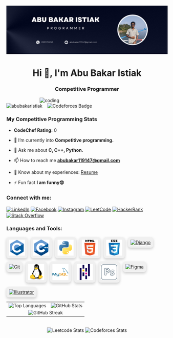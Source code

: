 ![Banner](https://github.com/abubakaristiak/abubakaristiak/blob/main/Black%20and%20%20White%20Gradient%20Personal%20LinkedIn%20Banner.png)

<h1 align="center">Hi 👋, I'm Abu Bakar Istiak</h1>
<h3 align="center">Competitive Programmer</h3>

<img align="right" alt="coding" width="400" src="https://user-images.githubusercontent.com/69011963/137184767-79a13ec7-1bb3-4341-a6da-3a149c9c159a.gif" />

<p align="left">
  <img src="https://komarev.com/ghpvc/?username=abubakaristiak&label=Profile%20views&color=0e75b6&style=flat" alt="abubakaristiak" />
  &nbsp;&nbsp;
  <img src="https://codeforces-readme-stats.vercel.app/api/badge?username=abubakar119147" alt="Codeforces Badge" />
  
  ### My Competitive Programming Stats

- **CodeChef Rating:** 0

</p>


- 🌱 I’m currently into **Competitive programming.**

- 💬 Ask me about **C, C++, Python.**

- 📫 How to reach me **abubakar119147@gmail.com**

- 📄 Know about my experiences: [Resume](https://github.com/abubakaristiak/abubakaristiak/blob/main/CV.pdf)
- ⚡ Fun fact **I am funny😎**




<h3 align="left">Connect with me:</h3>
<p align="left">
  <a href="https://linkedin.com/in/abubakaristiak" target="_blank" title="LinkedIn">
    <img align="center" src="https://raw.githubusercontent.com/rahuldkjain/github-profile-readme-generator/master/src/images/icons/Social/linked-in-alt.svg" alt="LinkedIn" height="30" width="40" />
  </a>
  <a href="https://fb.com/abubakaristiak" target="_blank" title="Facebook">
    <img align="center" src="https://raw.githubusercontent.com/rahuldkjain/github-profile-readme-generator/master/src/images/icons/Social/facebook.svg" alt="Facebook" height="30" width="40" />
  </a>
  <a href="https://instagram.com/abu_bakar_istiak" target="_blank" title="Instagram">
    <img align="center" src="https://raw.githubusercontent.com/rahuldkjain/github-profile-readme-generator/master/src/images/icons/Social/instagram.svg" alt="Instagram" height="30" width="40" />
  </a>
  <a href="https://leetcode.com/u/abubakaristiak/" target="_blank" title="LeetCode">
    <img align="center" src="https://cdn.iconscout.com/icon/free/png-512/free-leetcode-3521542-2944960.png?f=avif&w=256" alt="LeetCode" height="30" width="40" />
  </a>
  <a href="https://www.hackerrank.com/profile/abubakar119147" target="_blank" title="HackerRank">
    <img align="center" src="https://raw.githubusercontent.com/rahuldkjain/github-profile-readme-generator/master/src/images/icons/Social/hackerrank.svg" alt="HackerRank" height="30" width="40" />
  </a>
  <a href="https://stackoverflow.com/users/24443628/abu-bakar-istiak" target="_blank" title="Stack Overflow">
    <img align="center" src="https://raw.githubusercontent.com/rahuldkjain/github-profile-readme-generator/master/src/images/icons/Social/stack-overflow.svg" alt="Stack Overflow" height="30" width="40" />
  </a>
</p>








<h3 align="left">Languages and Tools:</h3>
<p align="left" style="display: flex; flex-wrap: wrap; gap: 10px;">

  <!-- Inline styling for each icon -->
  <img src="https://raw.githubusercontent.com/devicons/devicon/master/icons/c/c-original.svg" alt="C" width="50" height="50" style="border-radius: 8px; padding: 8px; background-color: #f0f0f0; transition: transform 0.3s, background-color 0.3s; box-shadow: 0 4px 8px rgba(0, 0, 0, 0.2);"/>
  <img src="https://raw.githubusercontent.com/devicons/devicon/master/icons/cplusplus/cplusplus-original.svg" alt="C++" width="50" height="50" style="border-radius: 8px; padding: 8px; background-color: #f0f0f0; transition: transform 0.3s, background-color 0.3s; box-shadow: 0 4px 8px rgba(0, 0, 0, 0.2);"/>
  <img src="https://raw.githubusercontent.com/devicons/devicon/master/icons/python/python-original.svg" alt="Python" width="50" height="50" style="border-radius: 8px; padding: 8px; background-color: #f0f0f0; transition: transform 0.3s, background-color 0.3s; box-shadow: 0 4px 8px rgba(0, 0, 0, 0.2);"/>
  <img src="https://raw.githubusercontent.com/devicons/devicon/master/icons/html5/html5-original-wordmark.svg" alt="HTML5" width="50" height="50" style="border-radius: 8px; padding: 8px; background-color: #f0f0f0; transition: transform 0.3s, background-color 0.3s; box-shadow: 0 4px 8px rgba(0, 0, 0, 0.2);"/>
  <img src="https://raw.githubusercontent.com/devicons/devicon/master/icons/css3/css3-original-wordmark.svg" alt="CSS3" width="50" height="50" style="border-radius: 8px; padding: 8px; background-color: #f0f0f0; transition: transform 0.3s, background-color 0.3s; box-shadow: 0 4px 8px rgba(0, 0, 0, 0.2);"/>

  <!-- For icons with links -->
  <a href="https://www.djangoproject.com/" target="_blank" rel="noreferrer">
    <img src="https://cdn.worldvectorlogo.com/logos/django.svg" alt="Django" width="50" height="50" style="border-radius: 8px; padding: 8px; background-color: #f0f0f0; transition: transform 0.3s, background-color 0.3s; box-shadow: 0 4px 8px rgba(0, 0, 0, 0.2);"/>
  </a>
  <a href="https://git-scm.com/" target="_blank" rel="noreferrer">
    <img src="https://www.vectorlogo.zone/logos/git-scm/git-scm-icon.svg" alt="Git" width="50" height="50" style="border-radius: 8px; padding: 8px; background-color: #f0f0f0; transition: transform 0.3s, background-color 0.3s; box-shadow: 0 4px 8px rgba(0, 0, 0, 0.2);"/>
  </a>
  <a href="https://www.linux.org/" target="_blank" rel="noreferrer">
    <img src="https://raw.githubusercontent.com/devicons/devicon/master/icons/linux/linux-original.svg" alt="Linux" width="50" height="50" style="border-radius: 8px; padding: 8px; background-color: #f0f0f0; transition: transform 0.3s, background-color 0.3s; box-shadow: 0 4px 8px rgba(0, 0, 0, 0.2);"/>
  </a>
  <a href="https://www.mysql.com/" target="_blank" rel="noreferrer">
    <img src="https://raw.githubusercontent.com/devicons/devicon/master/icons/mysql/mysql-original-wordmark.svg" alt="MySQL" width="50" height="50" style="border-radius: 8px; padding: 8px; background-color: #f0f0f0; transition: transform 0.3s, background-color 0.3s; box-shadow: 0 4px 8px rgba(0, 0, 0, 0.2);"/>
  </a>
  <a href="https://pandas.pydata.org/" target="_blank" rel="noreferrer">
    <img src="https://raw.githubusercontent.com/devicons/devicon/2ae2a900d2f041da66e950e4d48052658d850630/icons/pandas/pandas-original.svg" alt="Pandas" width="50" height="50" style="border-radius: 8px; padding: 8px; background-color: #f0f0f0; transition: transform 0.3s, background-color 0.3s; box-shadow: 0 4px 8px rgba(0, 0, 0, 0.2);"/>
  </a>
  <a href="https://www.photoshop.com/en" target="_blank" rel="noreferrer">
    <img src="https://raw.githubusercontent.com/devicons/devicon/master/icons/photoshop/photoshop-line.svg" alt="Photoshop" width="50" height="50" style="border-radius: 8px; padding: 8px; background-color: #f0f0f0; transition: transform 0.3s, background-color 0.3s; box-shadow: 0 4px 8px rgba(0, 0, 0, 0.2);"/>
  </a>
  <a href="https://www.figma.com/" target="_blank" rel="noreferrer">
    <img src="https://www.vectorlogo.zone/logos/figma/figma-icon.svg" alt="Figma" width="50" height="50" style="border-radius: 8px; padding: 8px; background-color: #f0f0f0; transition: transform 0.3s, background-color 0.3s; box-shadow: 0 4px 8px rgba(0, 0, 0, 0.2);"/>
  </a>
  <a href="https://www.adobe.com/in/products/illustrator.html" target="_blank" rel="noreferrer">
    <img src="https://www.vectorlogo.zone/logos/adobe_illustrator/adobe_illustrator-icon.svg" alt="Illustrator" width="50" height="50" style="border-radius: 8px; padding: 8px; background-color: #f0f0f0; transition: transform 0.3s, background-color 0.3s; box-shadow: 0 4px 8px rgba(0, 0, 0, 0.2);"/>
  </a>
  
</p>







<div align="center">
  <!-- Table to align stats -->
  <table>
    <tr>
      <td>
        <!-- Top Languages -->
        <img src="https://github-readme-stats.vercel.app/api/top-langs/?username=abubakaristiak&layout=compact&theme=radical" alt="Top Languages" width="380px" />
      </td>
      <td>
        <!-- GitHub Stats (Same Size) -->
        <img src="https://github-readme-stats.vercel.app/api?username=abubakaristiak&show_icons=true&theme=radical" alt="GitHub Stats" width="380px" />
      </td>
    </tr>
    <tr>
      <td colspan="2" align="center">
        <!-- GitHub Streak -->
        <img src="https://github-readme-streak-stats.herokuapp.com?user=abubakaristiak&theme=radical" alt="GitHub Streak" width="720px" />
      </td>
    </tr>
  </table>

  <!-- Additional Stats Section -->
  <div>
    <!-- LeetCode Stats -->
    <img src="https://leetcard.jacoblin.cool/abubakaristiak?ext=heatmap" alt="Leetcode Stats" width="720px" style="margin-top: 20px;" />
    <img src="https://codeforces-readme-stats.vercel.app/api/card?username=abubakar119147&theme=radical" alt="Codeforces Stats" width="720px" style="margin-top: 20px;" />
  </div>
</div>





